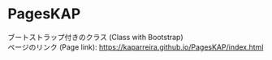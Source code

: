 # PagesKAP
ブートストラップ付きのクラス (Class with Bootstrap) <br>
ページのリンク (Page link): https://kaparreira.github.io/PagesKAP/index.html
